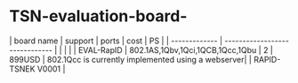 # TSN-evaluation-board-

| board name    | support                          | ports | cost      | PS                                                  |
| ------------- | ------------------------------   |       |           |                                                     |
| EVAL-RapID    | 802.1AS,1Qbv,1Qci,1QCB,1Qcc,1Qbu |   2   |   899USD  |  802.1Qcc is currently implemented using a webserver|
| RAPID-TSNEK V0001 |
  
